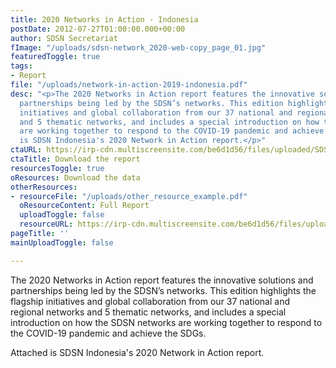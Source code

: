 ```yaml
---
title: 2020 Networks in Action - Indonesia
postDate: 2012-07-27T01:00:00.000+00:00
author: SDSN Secretariat
fImage: "/uploads/sdsn-network_2020-web-copy_page_01.jpg"
featuredToggle: true
tags:
- Report
file: "/uploads/network-in-action-2019-indonesia.pdf"
desc: "<p>The 2020 Networks in Action report features the innovative solutions and
  partnerships being led by the SDSN’s networks. This edition highlights the flagship
  initiatives and global collaboration from our 37 national and regional networks
  and 5 thematic networks, and includes a special introduction on how the SDSN networks
  are working together to respond to the COVID-19 pandemic and achieve the SDGs.</p><p>Attached
  is SDSN Indonesia's 2020 Network in Action report.</p>"
ctaURL: https://irp-cdn.multiscreensite.com/be6d1d56/files/uploaded/SDSN%20Networks%20in%20Action_2020%20DB.pdf
ctaTitle: Download the report
resourcesToggle: true
oResources: Download the data
otherResources:
- resourceFile: "/uploads/other_resource_example.pdf"
  oResourceContent: Full Report
  uploadToggle: false
  resourceURL: https://irp-cdn.multiscreensite.com/be6d1d56/files/uploaded/SDSN%202019%20networks%20report.pdf
pageTitle: ''
mainUploadToggle: false

---
```

The 2020 Networks in Action report features the innovative solutions and partnerships being led by the SDSN’s networks. This edition highlights the flagship initiatives and global collaboration from our 37 national and regional networks and 5 thematic networks, and includes a special introduction on how the SDSN networks are working together to respond to the COVID-19 pandemic and achieve the SDGs.

Attached is SDSN Indonesia's 2020 Network in Action report.